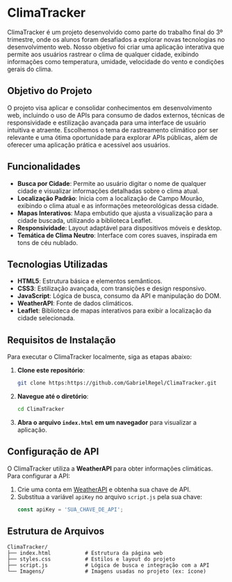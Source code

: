 # ClimaTracker

ClimaTracker é um projeto desenvolvido como parte do trabalho final do 3º trimestre, onde os alunos foram desafiados a explorar novas tecnologias no desenvolvimento web. Nosso objetivo foi criar uma aplicação interativa que permite aos usuários rastrear o clima de qualquer cidade, exibindo informações como temperatura, umidade, velocidade do vento e condições gerais do clima.

## Objetivo do Projeto

O projeto visa aplicar e consolidar conhecimentos em desenvolvimento web, incluindo o uso de APIs para consumo de dados externos, técnicas de responsividade e estilização avançada para uma interface de usuário intuitiva e atraente. Escolhemos o tema de rastreamento climático por ser relevante e uma ótima oportunidade para explorar APIs públicas, além de oferecer uma aplicação prática e acessível aos usuários.

## Funcionalidades

- **Busca por Cidade**: Permite ao usuário digitar o nome de qualquer cidade e visualizar informações detalhadas sobre o clima atual.
- **Localização Padrão**: Inicia com a localização de Campo Mourão, exibindo o clima atual e as informações meteorológicas dessa cidade.
- **Mapas Interativos**: Mapa embutido que ajusta a visualização para a cidade buscada, utilizando a biblioteca Leaflet.
- **Responsividade**: Layout adaptável para dispositivos móveis e desktop.
- **Temática de Clima Neutro**: Interface com cores suaves, inspirada em tons de céu nublado.

## Tecnologias Utilizadas

- **HTML5**: Estrutura básica e elementos semânticos.
- **CSS3**: Estilização avançada, com transições e design responsivo.
- **JavaScript**: Lógica de busca, consumo da API e manipulação do DOM.
- **WeatherAPI**: Fonte de dados climáticos.
- **Leaflet**: Biblioteca de mapas interativos para exibir a localização da cidade selecionada.

## Requisitos de Instalação

Para executar o ClimaTracker localmente, siga as etapas abaixo:

1. **Clone este repositório**:
    ```bash
    git clone https:https://github.com/GabrielRegel/ClimaTracker.git
    ```
2. **Navegue até o diretório**:
    ```bash
    cd ClimaTracker
    ```
3. **Abra o arquivo `index.html` em um navegador** para visualizar a aplicação.

## Configuração de API

O ClimaTracker utiliza a **WeatherAPI** para obter informações climáticas. Para configurar a API:

1. Crie uma conta em [WeatherAPI](https://www.weatherapi.com/) e obtenha sua chave de API.
2. Substitua a variável `apiKey` no arquivo `script.js` pela sua chave:
    ```javascript
    const apiKey = 'SUA_CHAVE_DE_API';
    ```

## Estrutura de Arquivos

```plaintext
ClimaTracker/
├── index.html           # Estrutura da página web
├── styles.css           # Estilos e layout do projeto
├── script.js            # Lógica de busca e integração com a API
└── Imagens/             # Imagens usadas no projeto (ex: ícone)
